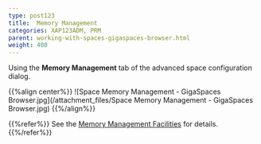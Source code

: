 ```yaml
---
type: post123
title:  Memory Management
categories: XAP123ADM, PRM
parent: working-with-spaces-gigaspaces-browser.html
weight: 400
---
```


 Using the **Memory Management** tab of the advanced space configuration dialog.

{{%align center%}}
![Space Memory Management - GigaSpaces Browser.jpg](/attachment_files/Space Memory Management - GigaSpaces Browser.jpg)
{{%/align%}}

{{%refer%}}
See the [Memory Management Facilities](../dev-java/memory-management-overview.html) for details.
{{%/refer%}}
